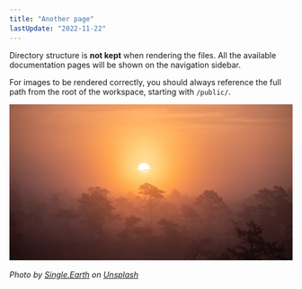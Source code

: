 ```yaml
---
title: "Another page"
lastUpdate: "2022-11-22"
---
```


Directory structure is **not kept** when rendering the files. All the available documentation pages will be shown on the navigation sidebar.

For images to be rendered correctly, you should always reference the full path from the root of the workspace, starting with `/public/`.

![Photo by Single.Earth on Unsplash](/public/single-earth-FP5tOXT6aMs-unsplash.jpg)

_Photo by [Single.Earth][single.earth] on [Unsplash][unsplash]_

[single.earth]: https://unsplash.com/@singleearth?utm_source=unsplash&utm_medium=referral&utm_content=creditCopyText
[unsplash]: https://unsplash.com/t/nature?utm_source=unsplash&utm_medium=referral&utm_content=creditCopyText
